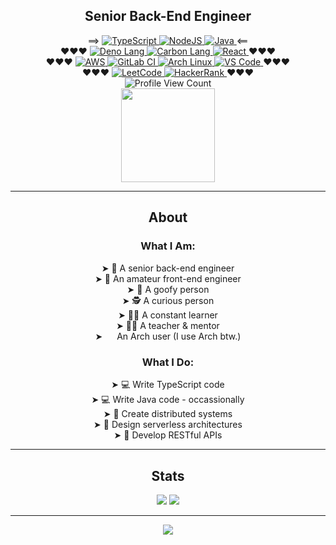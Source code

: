 <body>
    <h2 align="center">Senior Back-End Engineer</h2>
    <div align="center">
        ⟹
        <a href="https://www.typescriptlang.org/">
            <img src="https://img.shields.io/badge/typescript-%23007ACC.svg?style=for-the-badge&logo=typescript&logoColor=white" alt="TypeScript" />
        </a>
        <a href="https://nodejs.org/en/">
            <img src="https://img.shields.io/badge/node.js-6DA55F?style=for-the-badge&logo=node.js&logoColor=white" alt="NodeJS" />
        </a>
        <a href="https://www.graalvm.org/">
            <img src="https://img.shields.io/badge/java-%23ED8B00.svg?style=for-the-badge&logo=openjdk&logoColor=white" alt="Java" />
        </a>
        ⟸
    </div>
    <div align="center">
        ❤❤❤
        <a href="https://deno.com/">
            <img src="https://img.shields.io/badge/deno%20js-000000?style=for-the-badge&logo=deno&logoColor=white" alt="Deno Lang" />
        </a>
        <a href="https://github.com/carbon-language/carbon-lang/">
            <img src="https://img.shields.io/badge/C%20Carbon-000000?style=for-the-badge&color=black&logoColor=white" alt="Carbon Lang" />
        </a>
        <a href="https://react.dev/">
            <img src="https://img.shields.io/badge/react-%2320232a.svg?style=for-the-badge&logo=react&logoColor=%2361DAFB" alt="React" />
        </a>
        ❤❤❤
        <br />
        ❤❤❤
        <a href="https://aws.amazon.com/">
            <img src="https://img.shields.io/badge/AWS-%23FF9900.svg?style=for-the-badge&logo=amazon-aws&logoColor=white" alt="AWS" />
        </a>
        <a href="https://about.gitlab.com/solutions/continuous-integration/">
            <img src="https://img.shields.io/badge/gitlab%20ci-%23181717.svg?style=for-the-badge&logo=gitlab&logoColor=white" alt="GitLab CI" />
        </a>
        <a href="https://archlinux.org/">
            <img src="https://img.shields.io/badge/Arch%20Linux-1793D1?logo=arch-linux&logoColor=fff&style=for-the-badge" alt="Arch Linux" />
        </a>
        <a href="https://code.visualstudio.com/">
            <img src="https://custom-icon-badges.demolab.com/badge/Visual%20Studio%20Code-0078d7.svg?style=for-the-badge&logo=vsc&logoColor=white" alt="VS Code" />
        </a>
        ❤❤❤
        <br />
        ❤❤❤
        <a href="https://leetcode.com/">
            <img src="https://img.shields.io/badge/LeetCode-000000?style=for-the-badge&logo=LeetCode&logoColor=#d16c06" alt="LeetCode" />
        </a>
        <a href="https://www.hackerrank.com/">
            <img src="https://img.shields.io/badge/-Hackerrank-2EC866?style=for-the-badge&logo=HackerRank&logoColor=white" alt="HackerRank" />
        </a>
        ❤❤❤
    </div>
    <div align="center">
        <img src="https://komarev.com/ghpvc/?username=kaonashi-noface&style=for-the-badge&color=000000" alt="Profile View Count" />
    </div>
    <div align="center">
        <img
            src="https://media.giphy.com/media/v1.Y2lkPTc5MGI3NjExdjEzYWtveWRxM3BhbnJlbnc2aDl1cm1yZHJlYzlxYWwybDR2dWp0NiZlcD12MV9naWZzX3NlYXJjaCZjdD1n/maNB0qAiRVAty/giphy.gif"
            width="150em"
            height="auto"
        />
    </div>
    <hr />
    <main>
        <h2 align="center">About</h2>
        <h3 align="center">What I Am:</h3>
        <div align="center">
            ➤ 👴 A senior back-end engineer<br />
            ➤ 👶 An amateur front-end engineer<br />
            ➤ 🤪 A goofy person<br />
            ➤ 🕵️ A curious person<br />
            ➤ 🧑‍🎓 A constant learner<br />
            ➤ 🧑‍🏫 A teacher & mentor<br />
            ➤ <img src="https://raw.githubusercontent.com/Raymo111/Raymo111/master/socials/arch.svg" height="15em" align="center"/> An Arch user (I use Arch btw.)
        </div>
        <h3 align="center">What I Do:</h3>
        <div align="center">
            ➤ 💻 Write TypeScript code<br />
            ➤ 💻 Write Java code - occassionally<br />
            ➤ 🌱 Create distributed systems<br />
            ➤ 🚀 Design serverless architectures<br />
            ➤ 🤖 Develop RESTful APIs<br />
        </div>
        <hr />
        <h2 align="center">Stats</h2>
        <div align="center">
            <img src="https://github-readme-stats.vercel.app/api?username=kaonashi-noface&show_icons=true&hide_title=true&hide_border=true&theme=dracula" />
            <img src="https://github-readme-stats-trinibs-projects.vercel.app/api/top-langs?username=kaonashi-noface&layout=compact&border_color=599200&hide_border=true&theme=dracula&langs_count=6">
        </div>
        <hr/>
        <div align="center">
            <img src="https://media1.giphy.com/media/v1.Y2lkPTc5MGI3NjExNTAydmp3MmRiZThoZW8waXYwdXR4aHFhdzUzMGpldWdycWQzajJkOCZlcD12MV9pbnRlcm5hbF9naWZfYnlfaWQmY3Q9Zw/dEdgB3euossMg/giphy.gif" />
        </div>
    </main>
</body>
